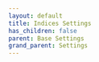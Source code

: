```yaml
---
layout: default
title: Indices Settings
has_children: false
parent: Base Settings
grand_parent: Settings
---
```

